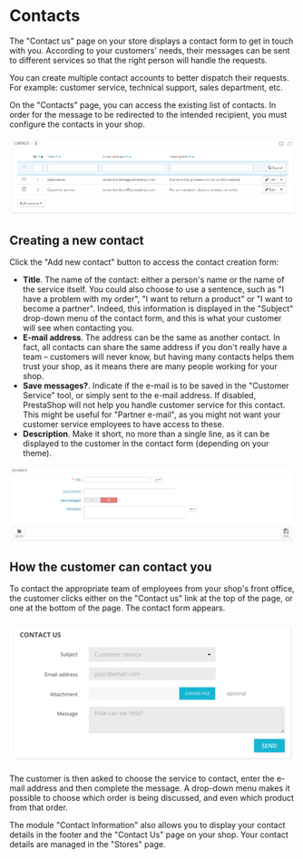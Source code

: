 # Contacts

The "Contact us" page on your store displays a contact form to get in touch with you. According to your customers' needs, their messages can be sent to different services so that the right person will handle the requests.

You can create multiple contact accounts to better dispatch their requests. For example: customer service, technical support, sales department, etc. 

On the "Contacts" page, you can access the existing list of contacts. In order for the message to be redirected to the intended recipient, you must configure the contacts in your shop.

![](../../../../.gitbook/assets/23789574%20%282%29.png)

## Creating a new contact <a id="Contacts-Creatinganewcontact"></a>

Click the "Add new contact" button to access the contact creation form:

* **Title**. The name of the contact: either a person's name or the name of the service itself. You could also choose to use a sentence, such as "I have a problem with my order", "I want to return a product" or "I want to become a partner". Indeed, this information is displayed in the "Subject" drop-down menu of the contact form, and this is what your customer will see when contacting you.
* **E-mail address**. The address can be the same as another contact. In fact, all contacts can share the same address if you don't really have a team – customers will never know, but having many contacts helps them trust your shop, as it means there are many people working for your shop.
* **Save messages?**. Indicate if the e-mail is to be saved in the "Customer Service" tool, or simply sent to the e-mail address. If disabled, PrestaShop will not help you handle customer service for this contact. This might be useful for "Partner e-mail", as you might not want your customer service employees to have access to these.
* **Description**. Make it short, no more than a single line, as it can be displayed to the customer in the contact form \(depending on your theme\).

![](../../../../.gitbook/assets/30670852%20%284%29.png)

## How the customer can contact you <a id="Contacts-Howthecustomercancontactyou"></a>

To contact the appropriate team of employees from your shop's front office, the customer clicks either on the "Contact us" link at the top of the page, or one at the bottom of the page. The contact form appears.

![](../../../../.gitbook/assets/51839985%20%282%29.png)

The customer is then asked to choose the service to contact, enter the e-mail address and then complete the message. A drop-down menu makes it possible to choose which order is being discussed, and even which product from that order.

The module "Contact Information" also allows you to display your contact details in the footer and the "Contact Us" page on your shop. Your contact details are managed in the "Stores" page.

